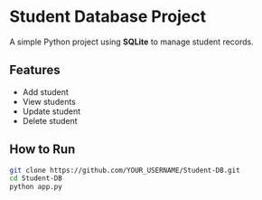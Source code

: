 # Student Database Project 

A simple Python project using **SQLite** to manage student records.

## Features
- Add student
- View students
- Update student
- Delete student

## How to Run
```bash
git clone https://github.com/YOUR_USERNAME/Student-DB.git
cd Student-DB
python app.py
